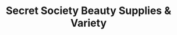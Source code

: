 ---
title: "Secret Society Beauty Supplies & Variety"
url: /dundalk/secret-society-beauty-supplies-and-variety/
shop: beauty
---